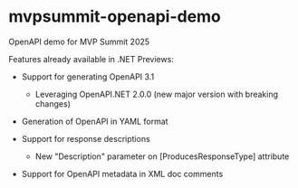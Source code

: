 # mvpsummit-openapi-demo

OpenAPI demo for MVP Summit 2025

Features already available in .NET Previews:

- Support for generating OpenAPI 3.1
  - Leveraging OpenAPI.NET 2.0.0 (new major version with breaking changes)

- Generation of OpenAPI in YAML format

- Support for response descriptions
  - New "Description" parameter on [ProducesResponseType] attribute

- Support for OpenAPI metadata in XML doc comments


